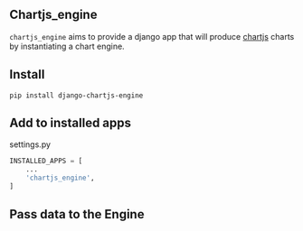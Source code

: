 ## Chartjs_engine

`chartjs_engine` aims to provide a django app that will produce [chartjs](http://www.chartjs.org/)
charts by instantiating a chart engine.

## Install

```
pip install django-chartjs-engine
```

## Add to installed apps

settings.py

```python
INSTALLED_APPS = [
    ...
    'chartjs_engine',
]
```

## Pass data to the Engine